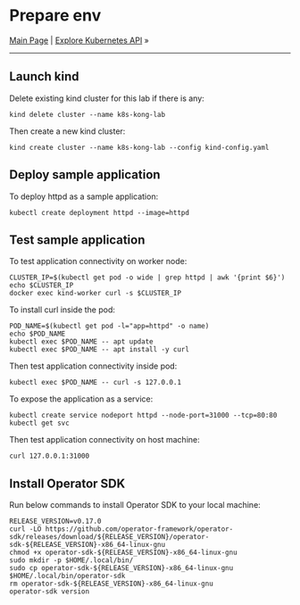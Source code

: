 # Prepare env

[Main Page](../../README.md) | [Explore Kubernetes API](02-explorer-k8s-api.md) »

---

## Launch kind

Delete existing kind cluster for this lab if there is any:
```shell
kind delete cluster --name k8s-kong-lab
```

Then create a new kind cluster:

```shell
kind create cluster --name k8s-kong-lab --config kind-config.yaml
```

## Deploy sample application

To deploy httpd as a sample application:

```shell
kubectl create deployment httpd --image=httpd
```
<!--
task::cmd
-->

## Test sample application

To test application connectivity on worker node:

```shell
CLUSTER_IP=$(kubectl get pod -o wide | grep httpd | awk '{print $6}')
echo $CLUSTER_IP
docker exec kind-worker curl -s $CLUSTER_IP
```

To install curl inside the pod:

```shell
POD_NAME=$(kubectl get pod -l="app=httpd" -o name)
echo $POD_NAME
kubectl exec $POD_NAME -- apt update
kubectl exec $POD_NAME -- apt install -y curl
```

Then test application connectivity inside pod:

```shell
kubectl exec $POD_NAME -- curl -s 127.0.0.1
```

To expose the application as a service:

```shell
kubectl create service nodeport httpd --node-port=31000 --tcp=80:80
kubectl get svc
```

Then test application connectivity on host machine:

```shell
curl 127.0.0.1:31000
```

## Install Operator SDK

Run below commands to install Operator SDK to your local machine:

```shell
RELEASE_VERSION=v0.17.0
curl -LO https://github.com/operator-framework/operator-sdk/releases/download/${RELEASE_VERSION}/operator-sdk-${RELEASE_VERSION}-x86_64-linux-gnu
chmod +x operator-sdk-${RELEASE_VERSION}-x86_64-linux-gnu
sudo mkdir -p $HOME/.local/bin/
sudo cp operator-sdk-${RELEASE_VERSION}-x86_64-linux-gnu $HOME/.local/bin/operator-sdk
rm operator-sdk-${RELEASE_VERSION}-x86_64-linux-gnu
operator-sdk version
```
